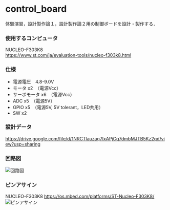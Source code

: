 # control_board

体験演習，設計製作論１，設計製作論２用の制御ボードを設計・製作する．

### 使用するコンピュータ
NUCLEO-F303K8  
https://www.st.com/ja/evaluation-tools/nucleo-f303k8.html

### 仕様
- 電源電圧　4.8-9.0V
- モータ x2　（電源Vcc）
- サーボモータ x6　（電源Vcc）
- ADC x5　（電源5V）
- GPIO x5　（電源5V, 5V tolerant，LED共用）
- SW x2 

### 設計データ
https://drive.google.com/file/d/1NRCTlauzaq7IxAPjCq7dmbMJTB5Kz2qd/view?usp=sharing

### 回路図
![回路図](https://user-images.githubusercontent.com/5755200/72228109-138dd080-35e7-11ea-8035-b7a2e535b4de.png "回路図")

### ピンアサイン
NUCLEO-F303K8
https://os.mbed.com/platforms/ST-Nucleo-F303K8/
![ピンアサイン](https://os.mbed.com/media/uploads/bcostm/nucleo_f303k8_2017_10_10.png)
